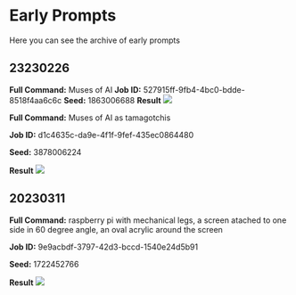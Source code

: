 # Early Prompts

Here you can see the archive of early prompts

## 23230226

**Full Command:** Muses of AI
**Job ID:** 527915ff-9fb4-4bc0-bdde-8518f4aa6c6c
**Seed:** 1863006688
**Result** ![](https://cdn.midjourney.com/527915ff-9fb4-4bc0-bdde-8518f4aa6c6c/grid_0.png)

**Full Command:** Muses of AI as tamagotchis

**Job ID:** d1c4635c-da9e-4f1f-9fef-435ec0864480

**Seed:** 3878006224

**Result**
![](https://cdn.midjourney.com/d1c4635c-da9e-4f1f-9fef-435ec0864480/grid_0.png)


## 20230311

**Full Command:** raspberry pi with mechanical legs, a screen atached to one side in 60 degree angle, an oval acrylic around the screen

**Job ID:** 9e9acbdf-3797-42d3-bccd-1540e24d5b91

**Seed:** 1722452766

**Result**
![](https://cdn.midjourney.com/9e9acbdf-3797-42d3-bccd-1540e24d5b91/grid_0.png)
